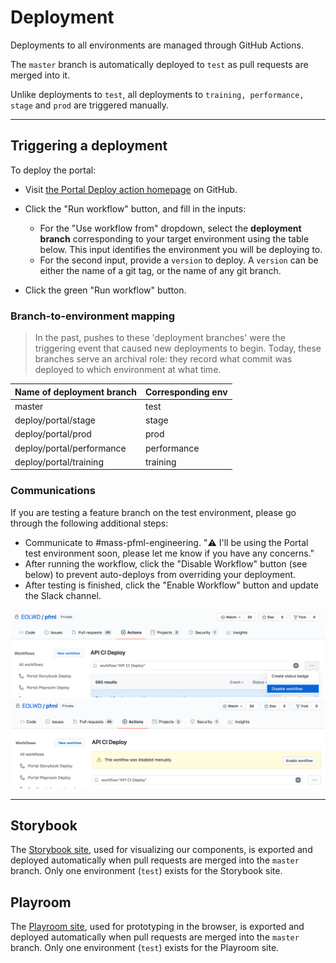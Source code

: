 # Deployment

Deployments to all environments are managed through GitHub Actions.

The `master` branch is automatically deployed to `test` as pull requests are merged into it.

Unlike deployments to `test`, all deployments to `training, performance, stage` and `prod` are triggered manually.

---

## Triggering a deployment

To deploy the portal:

- Visit [the Portal Deploy action homepage](https://github.com/EOLWD/pfml/actions?query=workflow%3A%22Portal+deploy%22) on GitHub.

- Click the "Run workflow" button, and fill in the inputs:
    - For the "Use workflow from" dropdown, select the **deployment branch** corresponding to your target environment using the table below.
    This input identifies the environment you will be deploying to.
    - For the second input, provide a `version` to deploy. A `version` can be either the name of a git tag, or the name of any git branch.

- Click the green "Run workflow" button.

### Branch-to-environment mapping

> In the past, pushes to these 'deployment branches' were the triggering event that caused new deployments to begin.
Today, these branches serve an archival role: they record what commit was deployed to which environment at what time.

| Name of deployment branch    | Corresponding env |
| ---------------------------- | ----------------- |
| master                       | test              |
| deploy/portal/stage          | stage             |
| deploy/portal/prod           | prod              |
| deploy/portal/performance    | performance       |
| deploy/portal/training       | training          |

### Communications

If you are testing a feature branch on the test environment, please go through the following additional steps:	

- Communicate to #mass-pfml-engineering. "⚠️ I'll be using the Portal test environment soon, please let me know if you have any concerns."	
- After running the workflow, click the "Disable Workflow" button (see below) to prevent auto-deploys from overriding your deployment.	
- After testing is finished, click the "Enable Workflow" button and update the Slack channel.	

![](../api/assets/deploys-disable-autodeploy.png)	
![](../api/assets/deploys-enable-autodeploy.png)

---

## Storybook

The [Storybook site](http://massgov-pfml-test-storybook-builds.s3-website-us-east-1.amazonaws.com),
used for visualizing our components, is exported and deployed automatically when pull requests are merged
into the `master` branch. Only one environment (`test`) exists for the Storybook site.

## Playroom

The [Playroom site](http://massgov-pfml-test-playroom-builds.s3-website-us-east-1.amazonaws.com),
used for prototyping in the browser, is exported and deployed automatically when pull requests are merged
into the `master` branch. Only one environment (`test`) exists for the Playroom site.
